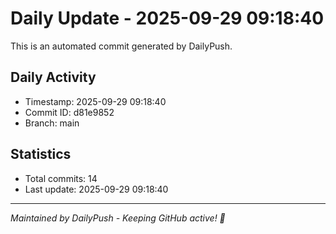 # Daily Update - 2025-09-29 09:18:40

This is an automated commit generated by DailyPush.

## Daily Activity
- Timestamp: 2025-09-29 09:18:40
- Commit ID: d81e9852
- Branch: main

## Statistics
- Total commits: 14
- Last update: 2025-09-29 09:18:40

---
*Maintained by DailyPush - Keeping GitHub active! 🚀*
